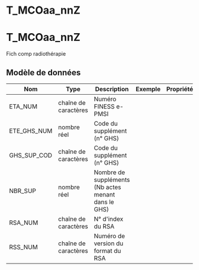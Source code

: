 # T_MCOaa_nnZ

<!-- ATTENTION : Ne pas supprimer ou modifier la ligne ci-dessous -->
# T_MCOaa_nnZ

Fich comp radiothérapie


## Modèle de données

|Nom|Type|Description|Exemple|Propriétés|
|-|-|-|-|-|
|ETA_NUM|chaîne de caractères|Numéro FINESS e-PMSI|||
|ETE_GHS_NUM|nombre réel|Code du supplément (n° GHS)|||
|GHS_SUP_COD|chaîne de caractères|Code du supplément (n° GHS)|||
|NBR_SUP|nombre réel|Nombre de suppléments (Nb actes menant dans le GHS)|||
|RSA_NUM|chaîne de caractères|N° d'index du RSA|||
|RSS_NUM|chaîne de caractères|Numéro de version du format du RSA|||

<!-- ATTENTION : Ne pas supprimer ou modifier la ligne ci-dessus -->
